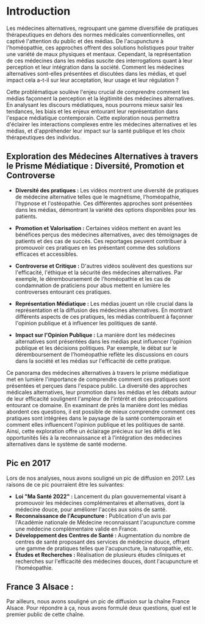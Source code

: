 # Introduction

Les médecines alternatives, regroupant une gamme diversifiée de pratiques thérapeutiques en dehors des normes médicales conventionnelles, ont captivé l'attention du public et des médias. De l'acupuncture à l'homéopathie, ces approches offrent des solutions holistiques pour traiter une variété de maux physiques et mentaux. Cependant, la représentation de ces médecines dans les médias suscite des interrogations quant à leur perception et leur intégration dans la société. Comment les médecines alternatives sont-elles présentées et discutées dans les médias, et quel impact cela a-t-il sur leur acceptation, leur usage et leur régulation ?

Cette problématique soulève l'enjeu crucial de comprendre comment les médias façonnent la perception et la légitimité des médecines alternatives. En analysant les discours médiatiques, nous pourrons mieux saisir les tendances, les biais et les enjeux entourant leur représentation dans l'espace médiatique contemporain. Cette exploration nous permettra d'éclairer les interactions complexes entre les médecines alternatives et les médias, et d'appréhender leur impact sur la santé publique et les choix thérapeutiques des individus.

## Exploration des Médecines Alternatives à travers le Prisme Médiatique : Diversité, Promotion et Controverse

- **Diversité des pratiques :** Les vidéos montrent une diversité de pratiques de médecine alternative telles que le magnétisme, l'homéopathie, l'hypnose et l'ostéopathie. Ces différentes approches sont présentées dans les médias, démontrant la variété des options disponibles pour les patients.

- **Promotion et Valorisation :** Certaines vidéos mettent en avant les bénéfices perçus des médecines alternatives, avec des témoignages de patients et des cas de succès. Ces reportages peuvent contribuer à promouvoir ces pratiques en les présentant comme des solutions efficaces et accessibles.

- **Controverse et Critique :** D'autres vidéos soulèvent des questions sur l'efficacité, l'éthique et la sécurité des médecines alternatives. Par exemple, le déremboursement de l'homéopathie et les cas de condamnation de praticiens pour abus mettent en lumière les controverses entourant ces pratiques.

- **Représentation Médiatique :** Les médias jouent un rôle crucial dans la représentation et la diffusion des médecines alternatives. En montrant différents aspects de ces pratiques, les médias contribuent à façonner l'opinion publique et à influencer les politiques de santé.

- **Impact sur l'Opinion Publique :** La manière dont les médecines alternatives sont présentées dans les médias peut influencer l'opinion publique et les décisions politiques. Par exemple, le débat sur le déremboursement de l'homéopathie reflète les discussions en cours dans la société et les médias sur l'efficacité de cette pratique.

Ce panorama des médecines alternatives à travers le prisme médiatique met en lumière l'importance de comprendre comment ces pratiques sont présentées et perçues dans l'espace public. La diversité des approches médicales alternatives, leur promotion dans les médias et les débats autour de leur efficacité soulignent l'ampleur de l'intérêt et des préoccupations entourant ce domaine. En examinant de près la manière dont les médias abordent ces questions, il est possible de mieux comprendre comment ces pratiques sont intégrées dans le paysage de la santé contemporain et comment elles influencent l'opinion publique et les politiques de santé. Ainsi, cette exploration offre un éclairage précieux sur les défis et les opportunités liés à la reconnaissance et à l'intégration des médecines alternatives dans le système de santé moderne.

## Pic en 2017

Lors de nos analyses, nous avons souligné un pic de diffusion en 2017. Les raisons de ce pic pourraient être les suivantes: 

- **Loi "Ma Santé 2022" :** Lancement du plan gouvernemental visant à promouvoir les médecines complémentaires et alternatives, dont la médecine douce, pour améliorer l'accès aux soins de santé.
- **Reconnaissance de l'Acupuncture :** Publication d'un avis par l'Académie nationale de Médecine reconnaissant l'acupuncture comme une médecine complémentaire valide en France.
- **Développement des Centres de Santé :** Augmentation du nombre de centres de santé proposant des services de médecine douce, offrant une gamme de pratiques telles que l'acupuncture, la naturopathie, etc.
- **Études et Recherches :** Réalisation de plusieurs études cliniques et recherches sur l'efficacité des médecines douces, dont l'acupuncture et l'homéopathie.

## France 3 Alsace :

Par ailleurs, nous avons souligné un pic de diffusion sur la chaîne France Alsace. Pour répondre à ça, nous avons formulé deux questions,  quel est le premier public de cette chaîne. 
